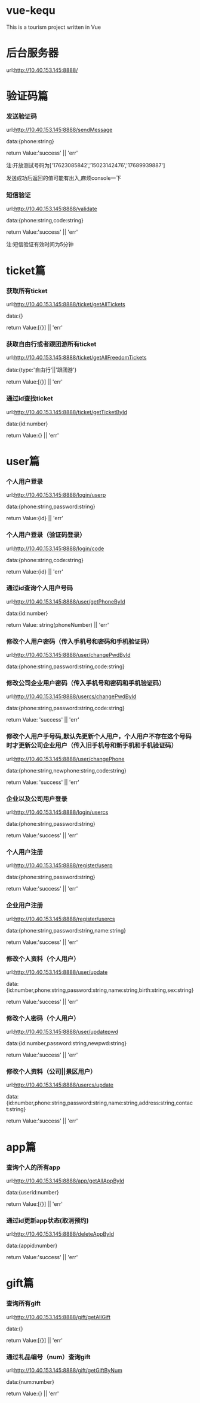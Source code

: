 # vue-kequ
This is a tourism project written in Vue

# 后台服务器
url:http://10.40.153.145:8888/

# 验证码篇

### 发送验证码
url:http://10.40.153.145:8888/sendMessage

data:{phone:string}

return Value:'success'   || 'err'

注:开放测试号码为['17623085842','15023142476','17689939887']

发送成功后返回的值可能有出入,麻烦console一下

### 短信验证
url:http://10.40.153.145:8888/validate

data:{phone:string,code:string}

return Value:'success'   || 'err'


注:短信验证有效时间为5分钟

# ticket篇

### 获取所有ticket
url:http://10.40.153.145:8888/ticket/getAllTickets

data:{}

return Value:[{}]   || 'err'

### 获取自由行或者跟团游所有ticket
url:http://10.40.153.145:8888/ticket/getAllFreedomTickets

data:{type:'自由行'||'跟团游'}

return Value:[{}]   || 'err'


### 通过id查找ticket
url:http://10.40.153.145:8888/ticket/getTicketById

data:{id:number}

return Value:{}   || 'err'

# user篇

### 个人用户登录
url:http://10.40.153.145:8888/login/userp

data:{phone:string,password:string}

return Value:{id}   || 'err'

### 个人用户登录（验证码登录）
url:http://10.40.153.145:8888/login/code

data:{phone:string,code:string}

return Value:{id}   || 'err'

### 通过id查询个人用户号码
url:http://10.40.153.145:8888/user/getPhoneById

data:{id:number}

return Value:  string(phoneNumber)   || 'err'

### 修改个人用户密码（传入手机号和密码和手机验证码）
url:http://10.40.153.145:8888/user/changePwdById

data:{phone:string,password:string,code:string}

### 修改公司企业用户密码（传入手机号和密码和手机验证码）
url:http://10.40.153.145:8888/usercs/changePwdById

data:{phone:string,password:string,code:string}

return Value:  'success'   || 'err'


### 修改个人用户手号码,默认先更新个人用户，个人用户不存在这个号码时才更新公司企业用户（传入旧手机号和新手机和手机验证码）
url:http://10.40.153.145:8888/user/changePhone

data:{phone:string,newphone:string,code:string}

return Value:  'success'   || 'err'

### 企业以及公司用户登录
url:http://10.40.153.145:8888/login/usercs

data:{phone:string,password:string}

return Value:'success'   || 'err'

### 个人用户注册
url:http://10.40.153.145:8888/register/userp

data:{phone:string,password:string}

return Value:'success'   || 'err'

### 企业用户注册
url:http://10.40.153.145:8888/register/usercs

data:{phone:string,password:string,name:string}

return Value:'success'   || 'err'

### 修改个人资料（个人用户）
url:http://10.40.153.145:8888/user/update

data:{id:number,phone:string,password:string,name:string,birth:string,sex:string}

return Value:'success'   || 'err'

### 修改个人密码（个人用户）
url:http://10.40.153.145:8888/user/updatepwd

data:{id:number,password:string,newpwd:string}

return Value:'success'   || 'err'

### 修改个人资料（公司||景区用户）
url:http://10.40.153.145:8888/usercs/update

data:{id:number,phone:string,password:string,name:string,address:string,contact:string}

return Value:'success'   || 'err'


# app篇

### 查询个人的所有app
url:http://10.40.153.145:8888/app/getAllAppById

data:{userid:number}

return Value:[{}]   || 'err'

### 通过id更新app状态(取消预约)
url:http://10.40.153.145:8888/deleteAppById

data:{appid:number}

return Value:'success'   || 'err'

# gift篇

### 查询所有gift
url:http://10.40.153.145:8888/gift/getAllGift

data:{}

return Value:[{}]   || 'err'

### 通过礼品编号（num）查询gift
url:http://10.40.153.145:8888/gift/getGiftByNum

data:{num:number}

return Value:{}   || 'err'
